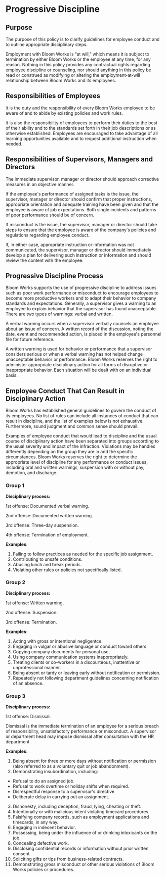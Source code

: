 # Progressive Discipline 

## Purpose

The purpose of this policy is to clarify guidelines for employee conduct and to outline appropriate disciplinary steps.

Employment with Bloom Works is "at will," which means it is subject to termination by either Bloom Works or the employee at any time, for any reason. Nothing in this policy provides any contractual rights regarding employee discipline or counseling, nor should anything in this policy be read or construed as modifying or altering the employment-at-will relationship between Bloom Works and its employees.

## Responsibilities of Employees

It is the duty and the responsibility of every Bloom Works employee to be aware of and to abide by existing policies and work rules.

It is also the responsibility of employees to perform their duties to the best of their ability and to the standards set forth in their job descriptions or as otherwise established. Employees are encouraged to take advantage of all learning opportunities available and to request additional instruction when needed.

## Responsibilities of Supervisors, Managers and Directors

The immediate supervisor, manager or director should approach corrective measures in an objective manner.

If the employee's performance of assigned tasks is the issue, the supervisor, manager or director should confirm that proper instructions, appropriate orientation and adequate training have been given and that the employee is aware of job expectations. Both single incidents and patterns of poor performance should be of concern.

If misconduct is the issue, the supervisor, manager or director should take steps to ensure that the employee is aware of the company's policies and regulations regarding employee conduct.

If, in either case, appropriate instruction or information was not communicated, the supervisor, manager or director should immediately develop a plan for delivering such instruction or information and should review the content with the employee.

## Progressive Discipline Process

Bloom Works supports the use of progressive discipline to address issues such as poor work performance or misconduct to encourage employees to become more productive workers and to adapt their behavior to company standards and expectations. Generally, a supervisor gives a warning to an employee to explain behavior that the supervisor has found unacceptable. There are two types of warnings: verbal and written.

A verbal warning occurs when a supervisor verbally counsels an employee about an issue of concern. A written record of the discussion, noting the date, event and recommended action, is placed in the employee's personnel file for future reference.

A written warning is used for behavior or performance that a supervisor considers serious or when a verbal warning has not helped change unacceptable behavior or performance. 
Bloom Works reserves the right to administer appropriate disciplinary action for all forms of disruptive or inappropriate behavior. Each situation will be dealt with on an individual basis.

## Employee Conduct That Can Result in Disciplinary Action

Bloom Works has established general guidelines to govern the conduct of its employees. No list of rules can include all instances of conduct that can result in discipline, and the list of examples below is not exhaustive. Furthermore, sound judgment and common sense should prevail.

Examples of employee conduct that would lead to discipline and the usual course of disciplinary action have been separated into groups according to the usual severity and impact of the infraction. Violations may be handled differently depending on the group they are in and the specific circumstances. Bloom Works reserves the right to determine the appropriate level of discipline for any performance or conduct issues, including oral and written warnings, suspension with or without pay, demotion, and discharge.

### Group 1

**Disciplinary process:**

1st offense: Documented verbal warning. 

2nd offense: Documented written warning. 

3rd offense: Three-day suspension.

4th offense: Termination of employment.

**Examples:**

1. Failing to follow practices as needed for the specific job assignment.
2. Contributing to unsafe conditions.
3. Abusing lunch and break periods.
4. Violating other rules or policies not specifically listed.

### Group 2

**Disciplinary process:**

1st offense: Written warning. 

2nd offense: Suspension. 

3rd offense: Termination.

**Examples:**

1. Acting with gross or intentional negligentce.
2. Engaging in vulgar or abusive language or conduct toward others.
3. Copying company documents for personal use.
4. Using company communication systems inappropriately.
5. Treating clients or co-workers in a discourteous, inattentive or unprofessional manner.
6. Being absent or tardy or leaving early without notification or permission.
7. Repeatedly not following department guidelines concerning notification of an absence.

### Group 3

**Disciplinary process:**

1st offense: Dismissal.

Dismissal is the immediate termination of an employee for a serious breach of responsibility, unsatisfactory performance or misconduct. A supervisor or department head may impose dismissal after consultation with the HR department.

**Examples:**

1. Being absent for three or more days without notification or permission (also referred to as a voluntary quit or job abandonment).
2. Demonstrating insubordination, including:
  * Refusal to do an assigned job.
  * Refusal to work overtime or holiday shifts when required.
  * Disrespectful response to a supervisor's directive.
  * Deliberate delay in carrying out an assignment.
3. Dishonesty, including deception, fraud, lying, cheating or theft.
4. Intentionally or with malicious intent violating timecard procedures.
5. Falsifying company records, such as employment applications and timecards, in any way.
6. Engaging in indecent behavior.
7. Possessing, being under the influence of or drinking intoxicants on the job.
8. Concealing defective work.
9. Disclosing confidential records or information without prior written consent.
10. Soliciting gifts or tips from business-related contracts.
11. Demonstrating gross misconduct or other serious violations of Bloom Works policies or procedures.

